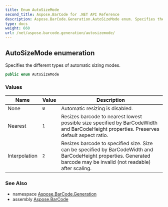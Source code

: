 ```yaml
---
title: Enum AutoSizeMode
second_title: Aspose.BarCode for .NET API Reference
description: Aspose.BarCode.Generation.AutoSizeMode enum. Specifies the different types of automatic sizing modes
type: docs
weight: 660
url: /net/aspose.barcode.generation/autosizemode/
---
```

## AutoSizeMode enumeration

Specifies the different types of automatic sizing modes.

```csharp
public enum AutoSizeMode
```

### Values

| Name | Value | Description |
| --- | --- | --- |
| None | `0` | Automatic resizing is disabled. |
| Nearest | `1` | Resizes barcode to nearest lowest possible size specified by BarCodeWidth and BarCodeHeight properties. Preserves default aspect ratio. |
| Interpolation | `2` | Resizes barcode to specified size. Size can be specified by BarCodeWidth and BarCodeHeight properties. Generated barcode may be invalid (not readable) after scaling. |

### See Also

* namespace [Aspose.BarCode.Generation](../../aspose.barcode.generation/)
* assembly [Aspose.BarCode](../../)


